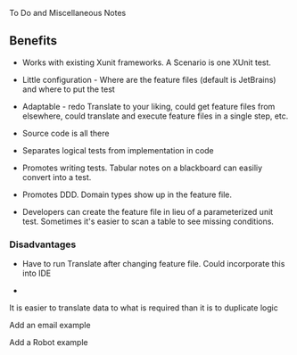 To Do and Miscellaneous Notes 



## Benefits

- Works with existing Xunit frameworks.   A Scenario is one XUnit test. 

- Little configuration - Where are the feature files (default is JetBrains) and where to put the test

- Adaptable - redo Translate to your liking,  could get feature files from elsewhere, could translate and execute feature files in a single step, etc.  

- Source code is all there

- Separates logical tests from implementation in code 

- Promotes writing tests.  Tabular notes on a blackboard can easiliy convert into a test.  

- Promotes DDD.  Domain types show up in the feature file. 

- Developers can create the feature file in lieu of a parameterized unit test.  Sometimes it's easier to scan a table to see missing conditions.   

### Disadvantages

-  Have to run Translate after changing feature file.   Could incorporate this into IDE 

- 

It is easier to translate data to what is required than it is to duplicate logic 



Add an email example 

Add a Robot example 




